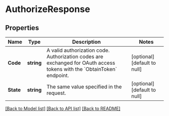 # AuthorizeResponse

## Properties

 Name      | Type       | Description                                                                                                                      | Notes                        
-----------|------------|----------------------------------------------------------------------------------------------------------------------------------|------------------------------
 **Code**  | **string** | A valid authorization code. Authorization codes are exchanged for OAuth access tokens with the &#x60;ObtainToken&#x60; endpoint. | [optional] [default to null] 
 **State** | **string** | The same value specified in the request.                                                                                         | [optional] [default to null] 

[[Back to Model list]](../README.md#documentation-for-models) [[Back to API list]](../README.md#documentation-for-api-endpoints) [[Back to README]](../README.md)

